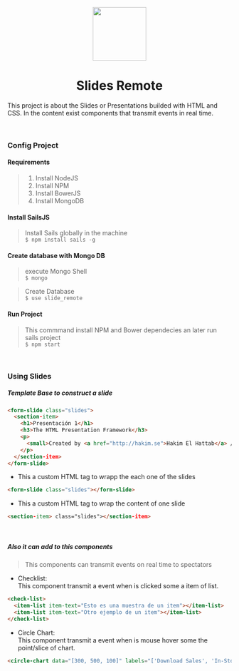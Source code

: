 <p align="center">
  <img width="120" src ="http://i.imgur.com/oFFqkYp.png" />
  <h1 align="center">Slides Remote</h2>
</p>

This project is about the Slides or Presentations builded with HTML and CSS. In the content exist components that transmit events in real time.

<br/>

### Config Project 

#### Requirements 
> 1. Install NodeJS 
> 2. Install NPM  
> 3. Install BowerJS
> 4. Install MongoDB

#### Install SailsJS
> Install Sails globally in the machine  <br/>
`$ npm install sails -g `

#### Create database with Mongo DB
> execute Mongo Shell <br/>
`$ mongo` <br/>

> Create Database <br/>
`$ use slide_remote` <br/>


#### Run Project

> This commmand install NPM and Bower dependecies an later run sails project <br/>
`$ npm start`

<br/>


### Using Slides 


##### Template Base to construct a slide

```html
<form-slide class="slides">
  <section-item>
    <h1>Presentación 1</h1>
    <h3>The HTML Presentation Framework</h3>
    <p>
      <small>Created by <a href="http://hakim.se">Hakim El Hattab</a> / <a href="http://twitter.com/hakimel">@hakimel</a></small>
    </p>
  </section-item>
</form-slide>
```
- This a custom HTML tag to wrapp the each one of the slides
```html
<form-slide class="slides"></form-slide>
```

- This a custom HTML tag to wrap the content of one slide
```html
<section-item> class="slides"></section-item>
```

<br/>

##### Also it can add to this components <br/>

> This components can transmit events on real time to spectators 

- Checklist: <br/>
  This component transmit a event when is clicked some a item of list.
```html
<check-list>
  <item-list item-text="Esto es una muestra de un item"></item-list>
  <item-list item-text="Otro ejemplo de un item"></item-list>
</check-list>
```

- Circle Chart: <br/>
  This component transmit a event when is mouse hover some the point/slice of chart.
```html
<circle-chart data="[300, 500, 100]" labels="['Download Sales', 'In-Store Sales', 'Mail-Order Sales']" colors="['#003d1e', '#01963a', '#9fe247']"></circle-chart>
```
